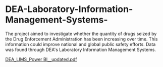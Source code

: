 # DEA-Laboratory-Information-Management-Systems-
The project aimed to investigate whether the quantity of drugs seized by the Drug Enforcement Administration has been increasing over time. This information could improve national and global public safety efforts. Data was found through DEA's Laboratory Information Management Systems.

[DEA_LIMS_Power BI__updated.pdf](https://github.com/user-attachments/files/16008669/DEA_LIMS_Power.BI__updated.pdf)
